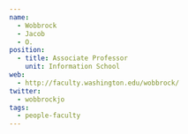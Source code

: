 ```yaml
---
name:
  - Wobbrock
  - Jacob
  - O.
position:
  - title: Associate Professor
    unit: Information School    
web: 
  - http://faculty.washington.edu/wobbrock/
twitter:
  - wobbrockjo
tags:
  - people-faculty
---
```

